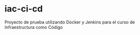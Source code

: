 # iac-ci-cd
Proyecto de prueba utilizando Docker y Jenkins para el curso de Infraestructura como Código
